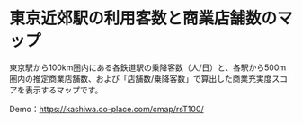 # 東京近郊駅の利用客数と商業店舗数のマップ

東京駅から100km圏内にある各鉄道駅の乗降客数（人/日）と、各駅から500m圏内の推定商業店舗数、および「店舗数/乗降客数」で算出した商業充実度スコアを表示するマップです。

Demo：https://kashiwa.co-place.com/cmap/rsT100/
